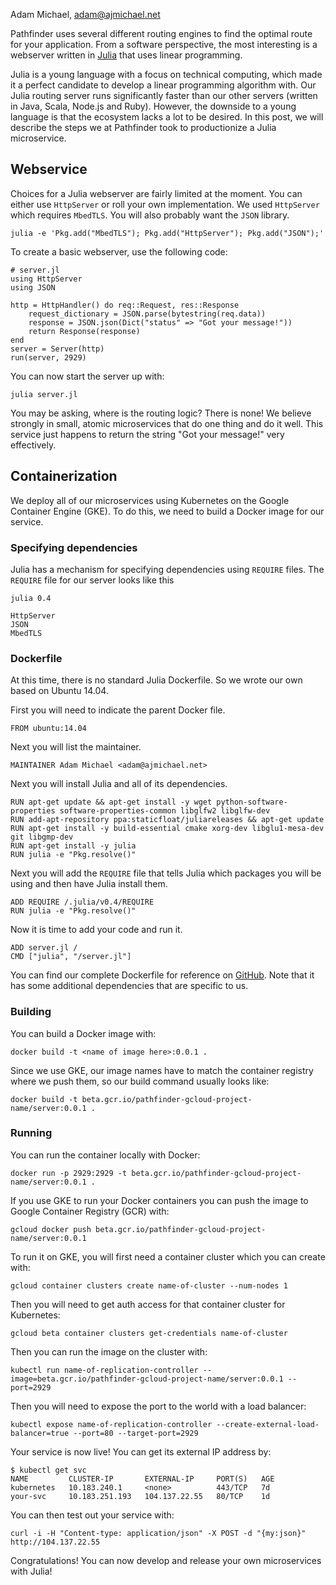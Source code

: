 Adam Michael, <adam@ajmichael.net>

Pathfinder uses several different routing engines to find the optimal route for your application. From a software perspective, the most interesting is a webserver written in [Julia](http://julialang.org/) that uses linear programming.

Julia is a young language with a focus on technical computing, which made it a perfect candidate to develop a linear programming algorithm with. Our Julia routing server runs significantly faster than our other servers (written in Java, Scala, Node.js and Ruby). However, the downside to a young language is that the ecosystem lacks a lot to be desired. In this post, we will describe the steps we at Pathfinder took to productionize a Julia microservice.

## Webservice
Choices for a Julia webserver are fairly limited at the moment. You can either use `HttpServer` or roll your own implementation. We used `HttpServer` which requires `MbedTLS`. You will also probably want the `JSON` library.

    julia -e 'Pkg.add("MbedTLS"); Pkg.add("HttpServer"); Pkg.add("JSON");'

To create a basic webserver, use the following code:

    # server.jl
    using HttpServer
    using JSON

    http = HttpHandler() do req::Request, res::Response
        request_dictionary = JSON.parse(bytestring(req.data))
        response = JSON.json(Dict("status" => "Got your message!"))
        return Response(response)
    end
    server = Server(http)
    run(server, 2929)

You can now start the server up with:

    julia server.jl

You may be asking, where is the routing logic? There is none! We believe strongly in small, atomic microservices that do one thing and do it well. This service just happens to return the string "Got your message!" very effectively.

## Containerization
We deploy all of our microservices using Kubernetes on the Google Container Engine (GKE). To do this, we need to build a Docker image for our service.

### Specifying dependencies
Julia has a mechanism for specifying dependencies using `REQUIRE` files. The `REQUIRE` file for our server looks like this

    julia 0.4

    HttpServer
    JSON
    MbedTLS

### Dockerfile
At this time, there is no standard Julia Dockerfile. So we wrote our own based on Ubuntu 14.04.

First you will need to indicate the parent Docker file.

    FROM ubuntu:14.04

Next you will list the maintainer.

    MAINTAINER Adam Michael <adam@ajmichael.net>

Next you will install Julia and all of its dependencies.

    RUN apt-get update && apt-get install -y wget python-software-properties software-properties-common libglfw2 libglfw-dev
    RUN add-apt-repository ppa:staticfloat/juliareleases && apt-get update
    RUN apt-get install -y build-essential cmake xorg-dev libglu1-mesa-dev git libgmp-dev
    RUN apt-get install -y julia
    RUN julia -e "Pkg.resolve()"

Next you will add the `REQUIRE` file that tells Julia which packages you will be using and then have Julia install them.

    ADD REQUIRE /.julia/v0.4/REQUIRE
    RUN julia -e "Pkg.resolve()"

Now it is time to add your code and run it.

    ADD server.jl /
    CMD ["julia", "/server.jl"]


You can find our complete Dockerfile for reference on [GitHub](https://github.com/CSSE497/pathfinder-routing/blob/master/linearprogramming/Dockerfile). Note that it has some additional dependencies that are specific to us.

### Building
You can build a Docker image with:

    docker build -t <name of image here>:0.0.1 .
    
Since we use GKE, our image names have to match the container registry where we push them, so our build command usually looks like:

    docker build -t beta.gcr.io/pathfinder-gcloud-project-name/server:0.0.1 .

### Running
You can run the container locally with Docker:

    docker run -p 2929:2929 -t beta.gcr.io/pathfinder-gcloud-project-name/server:0.0.1 .

If you use GKE to run your Docker containers you can push the image to Google Container Registry (GCR) with:

    gcloud docker push beta.gcr.io/pathfinder-gcloud-project-name/server:0.0.1

To run it on GKE, you will first need a container cluster which you can create with:

    gcloud container clusters create name-of-cluster --num-nodes 1

Then you will need to get auth access for that container cluster for Kubernetes:

    gcloud beta container clusters get-credentials name-of-cluster

Then you can run the image on the cluster with:

    kubectl run name-of-replication-controller --image=beta.gcr.io/pathfinder-gcloud-project-name/server:0.0.1 --port=2929

Then you will need to expose the port to the world with a load balancer:

    kubectl expose name-of-replication-controller --create-external-load-balancer=true --port=80 --target-port=2929

Your service is now live! You can get its external IP address by:

    $ kubectl get svc
    NAME         CLUSTER-IP       EXTERNAL-IP     PORT(S)   AGE
    kubernetes   10.183.240.1     <none>          443/TCP   7d
    your-svc     10.183.251.193   104.137.22.55   80/TCP    1d

You can then test out your service with:

    curl -i -H "Content-type: application/json" -X POST -d "{my:json}" http://104.137.22.55


Congratulations! You can now develop and release your own microservices with Julia!